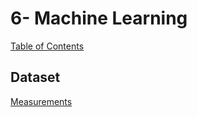 # 6- Machine Learning

[Table of Contents](https://crazybiocomputing.blogspot.com/2018/10/machine-learning-toc.html)

## Dataset


[Measurements](https://gist.github.com/jeesay/35adc13ca8ae658d25a43b342334eee4)
